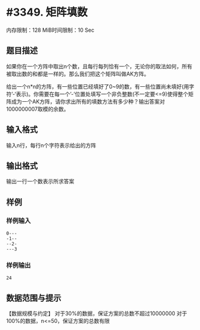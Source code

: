 # #3349. 矩阵填数

内存限制：128 MiB时间限制：10 Sec

## 题目描述

如果你在一个方阵中取出n个数，且每行每列恰有一个，无论你的取法如何，所有被取出数的和都是一样的。那么我们把这个矩阵叫做AK方阵。

给出一个n*n的方阵，有一些位置已经填好了0~9的数，有一些位置尚未填好(用字符&rsquo;-&lsquo;表示)。你需要在每一个&rsquo;-&rsquo;位置处填写一个非负整数(不一定要<=9)使得整个矩阵成为一个AK方阵，请你求出所有的填数方法有多少种？输出答案对1000000007取模的余数。

 

## 输入格式

输入n行，每行n个字符表示给出的方阵

 

## 输出格式

输出一行一个数表示所求答案

 

## 样例

### 样例输入

    
    0---
    -1--
    --2-
    ---3
     
    
    

### 样例输出

    
    24
    

## 数据范围与提示


 
【数据规模与约定】
对于30%的数据，保证方案的总数不超过10000000
对于100%的数据，n<=50，保证方案的总数有限

